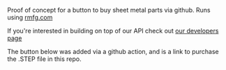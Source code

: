 Proof of concept for a button to buy sheet metal parts via github. Runs using [rmfg.com](https://rmfg.com)

If you're interested in building on top of our API check out [our developers page](https://rmfg.com/developers)

The button below was added via a github action, and is a link to purchase the .STEP file in this repo.

<!-- RMFG -->
